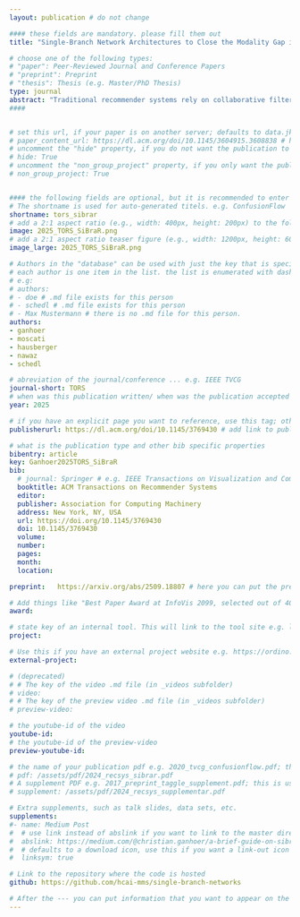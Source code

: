 ```yaml
---
layout: publication # do not change

#### these fields are mandatory. please fill them out
title: "Single-Branch Network Architectures to Close the Modality Gap in Multimodal Recommendation" # title of your publication 

# choose one of the following types:
# "paper": Peer-Reviewed Journal and Conference Papers
# "preprint": Preprint
# "thesis": Thesis (e.g. Master/PhD Thesis)
type: journal
abstract: "Traditional recommender systems rely on collaborative filtering (CF), using past user–item interactions to help users discover new items in a vast collection. In cold start, i. e., when interaction histories of users or items are not available, content-based recommender systems (CBRSs) use side information instead. Most commonly, user demographics and item descriptions are used for user and item cold start, respectively. Hybrid recommender systems (HRSs) often employ multimodal learning to combine collaborative and user and item side information, which we jointly refer to as modalities. Though HRSs can provide recommendations when some modalities are missing, their quality degrades. In this work, we utilize single-branch neural networks equipped with weight sharing, modality sampling, and contrastive loss to provide accurate recommendations even in missing modality scenarios, including cold start. Compared to multi-branch architectures, the weights of the encoding modules are shared for all modalities; in other words, all modalities are encoded using the same neural network. This, together with the contrastive loss, is essential in reducing the modality gap, while the modality sampling is essential in modeling missing modality during training. Simultaneously leveraging these techniques results in more accurate recommendations. We compare these networks with multi-branch alternatives and conduct extensive experiments on the MovieLens 1M, Music4All-Onion, and Amazon Video Games datasets. Six accuracy-based and four beyond-accuracy-based metrics help assess the recommendation quality for the different training paradigms and their hyperparameters on single- and multi-branch networks in warm-start and missing modality scenarios. We quantitatively and qualitatively study the effects of these different aspects on bridging the modality gap. Our results show that single-branch networks provide competitive recommendation quality in warm start, and significantly better performance in missing modality scenarios. Moreover, our study of modality sampling and contrastive loss on both single- and multi-branch architectures indicates a consistent positive impact on accuracy metrics across all datasets. Overall, the three training paradigms collectively encourage modalities of the same item to be embedded closer together than those of different items, as measured by Euclidean distance and cosine similarity. This results in embeddings that are less distinguishable and more interchangeable, as indicated by a 7-20% drop in modality prediction accuracy. Our full experimental setup, including training and evaluating code for all algorithms, their hyperparameter configurations, and our result analysis notebooks, is available at <a href=\"https://github.com/hcai-mms/single-branch-networks\">https://github.com/hcai-mms/single-branch-networks</a>.<br><br><h2>Training</h2><iframe width=\"560\" height=\"315\" src=\"https://www.youtube.com/embed/gh99n5hFFFo?si=L4XtXdwJXR8jb23J\" title=\"YouTube video player\" frameborder=\"0\" allow=\"accelerometer; autoplay; clipboard-write; encrypted-media; gyroscope; picture-in-picture; web-share\" referrerpolicy=\"strict-origin-when-cross-origin\" allowfullscreen></iframe><br><br><h2>Inference</h2><iframe width=\"560\" height=\"315\" src=\"https://www.youtube.com/embed/GVtZ_TaPzsw?si=NihR0m7Dx_3zJ_xP\" title=\"YouTube video player\" frameborder=\"0\" allow=\"accelerometer; autoplay; clipboard-write; encrypted-media; gyroscope; picture-in-picture; web-share\" referrerpolicy=\"strict-origin-when-cross-origin\" allowfullscreen></iframe>"
####


# set this url, if your paper is on another server; defaults to data.jku-vds-lab.at
# paper_content_url: https://dl.acm.org/doi/10.1145/3604915.3608838 # https://dl.acm.org/doi/abs/10.1145/3511808.3557656
# uncomment the "hide" property, if you do not want the publication to be displayed on the website (usually you don't need this)
# hide: True
# uncomment the "non_group_project" property, if you only want the publication to be displayed on your personal page (i.e. publications where you contributed, but does not have anything to do with the Vis Group e.g. Master Thesis,...)
# non_group_project: True


#### the following fields are optional, but it is recommended to enter as much information as possible
# The shortname is used for auto-generated titels. e.g. ConfusionFlow
shortname: tors_sibrar
# add a 2:1 aspect ratio (e.g., width: 400px, height: 200px) to the folder /assets/images/papers/ e.g. 2020_tvcg_confusionflow.png
image: 2025_TORS_SiBraR.png
# add a 2:1 aspect ratio teaser figure (e.g., width: 1200px, height: 600px) to the folder /assets/images/papers/ e.g. 2020_tvcg_confusionflow_teaser.png
image_large: 2025_TORS_SiBraR.png

# Authors in the "database" can be used with just the key that is specified in the corresponding .md file (usually it is the lastname in lower case e.g. doe). Authors that do not have an individual page here should be stated with their full name (e.g. John Doe)
# each author is one item in the list. the list is enumerated with dashes ("-")
# e.g:
# authors:
# - doe # .md file exists for this person
# - schedl # .md file exists for this person
# - Max Mustermann # there is no .md file for this person.
authors:
- ganhoer
- moscati
- hausberger
- nawaz
- schedl

# abreviation of the journal/conference ... e.g. IEEE TVCG
journal-short: TORS
# when was this publication written/ when was the publication accepted (e.g. 2020)
year: 2025

# if you have an explicit page you want to reference, use this tag; otherwise it will be generated from your doi
publisherurl: https://dl.acm.org/doi/10.1145/3769430 # add link to publisher page of your publication

# what is the publication type and other bib specific properties
bibentry: article
key: Ganhoer2025TORS_SiBraR
bib:
  # journal: Springer # e.g. IEEE Transactions on Visualization and Computer Graphics (to appear)
  booktitle: ACM Transactions on Recommender Systems
  editor: 
  publisher: Association for Computing Machinery
  address: New York, NY, USA
  url: https://doi.org/10.1145/3769430
  doi: 10.1145/3769430
  volume: 
  number: 
  pages: 
  month: 
  location:

preprint:	https://arxiv.org/abs/2509.18807 # here you can put the preprint link (arxiv.org, osf.io,...) e.g. https://arxiv.org/abs/1910.00969

# Add things like "Best Paper Award at InfoVis 2099, selected out of 4000 submissions"
award:

# state key of an internal tool. This will link to the tool site e.g. lineup (usually not needed)
project: 

# Use this if you have an external project website e.g. https://ordino.caleydoapp.org/
external-project: 

# (deprecated)
# # The key of the video .md file (in _videos subfolder)
# video: 
# # The key of the preview video .md file (in _videos subfolder)
# preview-video:

# the youtube-id of the video
youtube-id:
# the youtube-id of the preview-video
preview-youtube-id: 

# the name of your publication pdf e.g. 2020_tvcg_confusionflow.pdf; this is usually uploaded to the caleydo aws server
# pdf: /assets/pdf/2024_recsys_sibrar.pdf
# A supplement PDF e.g. 2017_preprint_taggle_supplement.pdf; this is usually uploaded to the caleydo aws server
# supplement: /assets/pdf/2024_recsys_supplementar.pdf

# Extra supplements, such as talk slides, data sets, etc.
supplements: 
#- name: Medium Post
#  # use link instead of abslink if you want to link to the master directory
#  abslink: https://medium.com/@christian.ganhoer/a-brief-guide-on-sibrar-4a2476b5b73a
#  # defaults to a download icon, use this if you want a link-out icon
#  linksym: true

# Link to the repository where the code is hosted
github: https://github.com/hcai-mms/single-branch-networks

# After the --- you can put information that you want to appear on the website using markdown formatting or HTML. A good example are acknowledgements, extra references, an erratum, etc.
---
```

